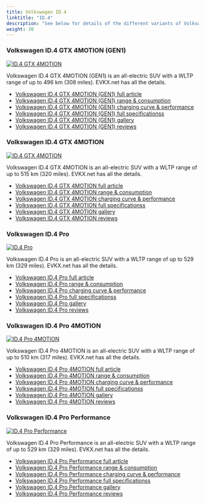 ```yaml
---
title: Volkswagen ID.4
linktitle: "ID.4"
description: "See below for details of the different variants of Volkswagen ID.4"
weight: 30
---
```

### Volkswagen ID.4 GTX 4MOTION (GEN1)

<a href="id.4_gtx_4motion_gen1/"><img src="https://media.evkx.net/multimedia/models/volkswagen/id.4/id.4_gtx_4motion_gen1/main_1_st.jpg" class="img-fluid" alt="ID.4 GTX 4MOTION" ></a>

Volkswagen ID.4 GTX 4MOTION (GEN1) is an all-electric SUV with a WLTP range of up to 496 km (308 miles). EVKX.net has all the details. 

- [Volkswagen ID.4 GTX 4MOTION (GEN1) full article](id.4_gtx_4motion_gen1/)
- [Volkswagen ID.4 GTX 4MOTION (GEN1) range & consumption](id.4_gtx_4motion_gen1/rangeandconsumption/)
- [Volkswagen ID.4 GTX 4MOTION (GEN1) charging curve & performance](id.4_gtx_4motion_gen1/chargingcurve/)
- [Volkswagen ID.4 GTX 4MOTION (GEN1) full specificationss](id.4_gtx_4motion_gen1/specifications/)
- [Volkswagen ID.4 GTX 4MOTION (GEN1) gallery](id.4_gtx_4motion_gen1/gallery/)
- [Volkswagen ID.4 GTX 4MOTION (GEN1) reviews](id.4_gtx_4motion_gen1/reviews/)

### Volkswagen ID.4 GTX 4MOTION

<a href="id.4_gtx_4motion/"><img src="https://media.evkx.net/multimedia/models/volkswagen/id.4/id.4_gtx_4motion/main_1_st.jpg" class="img-fluid" alt="ID.4 GTX 4MOTION" ></a>

Volkswagen ID.4 GTX 4MOTION is an all-electric SUV with a WLTP range of up to 515 km (320 miles). EVKX.net has all the details. 

- [Volkswagen ID.4 GTX 4MOTION full article](id.4_gtx_4motion/)
- [Volkswagen ID.4 GTX 4MOTION range & consumption](id.4_gtx_4motion/rangeandconsumption/)
- [Volkswagen ID.4 GTX 4MOTION charging curve & performance](id.4_gtx_4motion/chargingcurve/)
- [Volkswagen ID.4 GTX 4MOTION full specificationss](id.4_gtx_4motion/specifications/)
- [Volkswagen ID.4 GTX 4MOTION gallery](id.4_gtx_4motion/gallery/)
- [Volkswagen ID.4 GTX 4MOTION reviews](id.4_gtx_4motion/reviews/)

### Volkswagen ID.4 Pro

<a href="id.4_pro/"><img src="https://media.evkx.net/multimedia/models/volkswagen/id.4/id.4_pro/main_1_st.jpg" class="img-fluid" alt="ID.4 Pro" ></a>

Volkswagen ID.4 Pro is an all-electric SUV with a WLTP range of up to 529 km (329 miles). EVKX.net has all the details. 

- [Volkswagen ID.4 Pro full article](id.4_pro/)
- [Volkswagen ID.4 Pro range & consumption](id.4_pro/rangeandconsumption/)
- [Volkswagen ID.4 Pro charging curve & performance](id.4_pro/chargingcurve/)
- [Volkswagen ID.4 Pro full specificationss](id.4_pro/specifications/)
- [Volkswagen ID.4 Pro gallery](id.4_pro/gallery/)
- [Volkswagen ID.4 Pro reviews](id.4_pro/reviews/)

### Volkswagen ID.4 Pro 4MOTION

<a href="id.4_pro_4motion/"><img src="https://media.evkx.net/multimedia/models/volkswagen/id.4/id.4_pro_4motion/main_1_st.jpg" class="img-fluid" alt="ID.4 Pro 4MOTION" ></a>

Volkswagen ID.4 Pro 4MOTION is an all-electric SUV with a WLTP range of up to 510 km (317 miles). EVKX.net has all the details. 

- [Volkswagen ID.4 Pro 4MOTION full article](id.4_pro_4motion/)
- [Volkswagen ID.4 Pro 4MOTION range & consumption](id.4_pro_4motion/rangeandconsumption/)
- [Volkswagen ID.4 Pro 4MOTION charging curve & performance](id.4_pro_4motion/chargingcurve/)
- [Volkswagen ID.4 Pro 4MOTION full specificationss](id.4_pro_4motion/specifications/)
- [Volkswagen ID.4 Pro 4MOTION gallery](id.4_pro_4motion/gallery/)
- [Volkswagen ID.4 Pro 4MOTION reviews](id.4_pro_4motion/reviews/)

### Volkswagen ID.4 Pro Performance

<a href="id.4_pro_performance/"><img src="https://media.evkx.net/multimedia/models/volkswagen/id.4/id.4_pro_performance/main_1_st.jpg" class="img-fluid" alt="ID.4 Pro Performance" ></a>

Volkswagen ID.4 Pro Performance is an all-electric SUV with a WLTP range of up to 529 km (329 miles). EVKX.net has all the details. 

- [Volkswagen ID.4 Pro Performance full article](id.4_pro_performance/)
- [Volkswagen ID.4 Pro Performance range & consumption](id.4_pro_performance/rangeandconsumption/)
- [Volkswagen ID.4 Pro Performance charging curve & performance](id.4_pro_performance/chargingcurve/)
- [Volkswagen ID.4 Pro Performance full specificationss](id.4_pro_performance/specifications/)
- [Volkswagen ID.4 Pro Performance gallery](id.4_pro_performance/gallery/)
- [Volkswagen ID.4 Pro Performance reviews](id.4_pro_performance/reviews/)

